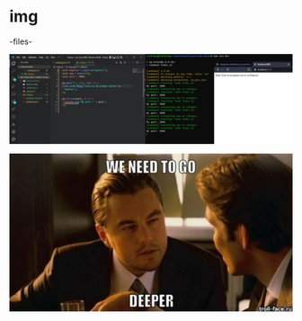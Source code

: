 # img
-files-

![Mi primer server en express](https://github.com/lorecarreno/img/blob/main/mi-primer-server-en-express.jpg?raw=true)

![un meme gracioso sobre la recursion en C](https://github.com/lorecarreno/img/blob/main/c-recursion-meme.jpg?raw=true)
